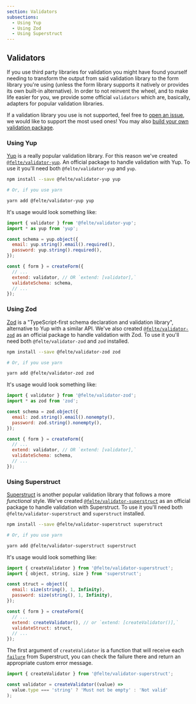 ```yaml
---
section: Validators
subsections:
  - Using Yup
  - Using Zod
  - Using Superstruct
---
```


## Validators

If you use third party libraries for validation you might have found yourself needing to transform the output from said validation library to the form library you're using (unless the form library supports it natively or provides its own built-in alternative). In order to not reinvent the wheel, and to make life easier for you, we provide some official `validators` which are, basically, adapters for popular validation libraries.

If a validation library you use is not supported, feel free to [open an issue](https://github.com/pablo-abc/felte/issues), we would like to support the most used ones! You may also [build your own validation package](/docs/svelte/extending-felte).

### Using Yup

[Yup](https://github.com/jquense/yup) is a really popular validation library. For this reason we've created [`@felte/validator-yup`](https://github.com/pablo-abc/felte/tree/main/packages/validator-yup). An official package to handle validation with Yup. To use it you'll need both `@felte/validator-yup` and `yup`.

```sh
npm install --save @felte/validator-yup yup

# Or, if you use yarn

yarn add @felte/validator-yup yup
```

It's usage would look something like:

```javascript
import { validator } from '@felte/validator-yup';
import * as yup from 'yup';

const schema = yup.object({
  email: yup.string().email().required(),
  password: yup.string().required(),
});

const { form } = createForm({
  // ...
  extend: validator, // OR `extend: [validator],`
  validateSchema: schema,
  // ...
});
```

### Using Zod

[Zod](https://github.com/colinhacks/zod) is a "TypeScript-first schema declaration and validation library", alternative to Yup with a similar API. We've also created [`@felte/validator-zod`](https://github.com/pablo-abc/felte/tree/main/packages/validator-zod) as an official package to handle validation with Zod. To use it you'll need both `@felte/validator-zod` and `zod` installed.

```sh
npm install --save @felte/validator-zod zod

# Or, if you use yarn

yarn add @felte/validator-zod zod
```

It's usage would look something like:

```javascript
import { validator } from '@felte/validator-zod';
import * as zod from 'zod';

const schema = zod.object({
  email: zod.string().email().nonempty(),
  password: zod.string().nonempty(),
});

const { form } = createForm({
  // ...
  extend: validator, // OR `extend: [validator],`
  validateSchema: schema,
  // ...
});
```

### Using Superstruct

[Superstruct](https://docs.superstructjs.org) is another popular validation library that follows a more _functional_ style. We've created [`@felte/validator-superstruct`](https://github.com/pablo-abc/felte/tree/main/packages/validator-superstruct) as an official package to handle validation with Superstruct. To use it you'll need both `@felte/validator-superstruct` and `superstruct` installed.

```sh
npm install --save @felte/validator-superstruct superstruct

# Or, if you use yarn

yarn add @felte/validator-superstruct superstruct
```

It's usage would look something like:

```javascript
import { createValidator } from '@felte/validator-superstruct';
import { object, string, size } from 'superstruct';

const struct = object({
  email: size(string(), 1, Infinity),
  password: size(string(), 1, Infinity),
});

const { form } = createForm({
  // ...
  extend: createValidator(), // or `extend: [createValidator()],`
  validateStruct: struct,
  // ...
});
```

The first argument of `createValidator` is a function that will receive each [`failure`](https://docs.superstructjs.org/api-reference/errors) from Superstruct, you can check the failure there and return an appropriate custom error message.

```javascript
import { createValidator } from '@felte/validator-superstruct';

const validator = createValidator((value) =>
  value.type === 'string' ? 'Must not be empty' : 'Not valid'
);
```
